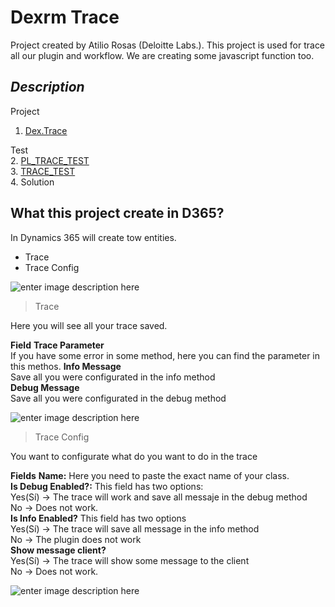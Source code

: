 # Dexrm Trace

Project created by Atilio Rosas (Deloitte Labs.). This project is used for trace all our plugin and workflow. We are creating some javascript function too.

## ***Description***

Project  
1. [Dex.Trace](https://github.com/Atili0/DexTrace/tree/master/Dex.Trace"Dex.Trace")  

Test  
2. [PL_TRACE_TEST](https://github.com/Atili0/DexTrace/tree/master/PL_TRACE_TEST"PL_TRACE_TEST")  
3. [TRACE_TEST](https://github.com/Atili0/DexTrace/tree/master/TRACE_TEST"TRACE_TEST")  
4. Solution

## What this project create in D365?

In Dynamics 365 will create tow entities.

 - Trace
 - Trace Config 

![enter image description here](http://www.dexrm.com/wp-content/uploads/2018/07/2018-07-13_13h04_39.png)

> Trace  

Here you will see all your trace saved.

**Field**
**Trace Parameter**  
If you have some error in some method, here you can find the parameter in this methos.
**Info Message**  
Save all you were configurated in the info method  
**Debug Message**  
Save all you were configurated in the debug method  

	
	
![enter image description here](http://www.dexrm.com/wp-content/uploads/2018/07/2018-07-13_13h08_45.png)

 > Trace Config  
 
You want to configurate what do you want to do in the trace
	
**Fields**
**Name:**  Here you need to paste the exact name of your class.  
**Is Debug Enabled?:**  This field has two options:  
Yes(Sí) -> The trace will work and save all messaje in the debug method  
No -> Does not work.  
**Is Info Enabled?** This field has two options  
Yes(Sí) -> The trace will save all message in the info method  
No -> The plugin does not work  
**Show message client?**  
Yes(Sí) -> The trace will show some message to the client  
No -> Does not work.  

![enter image description here](http://www.dexrm.com/wp-content/uploads/2018/07/2018-07-13_13h09_32.png)
<!--stackedit_data:
eyJoaXN0b3J5IjpbMTYxOTc0MTEzNiwxMzEyNDA3NTkzXX0=
-->